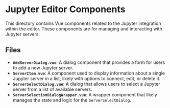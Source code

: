 # Jupyter Editor Components

This directory contains Vue components related to the Jupyter integration within the editor. These components are for managing and interacting with Jupyter servers.

## Files

- **`AddServerDialog.vue`**: A dialog component that provides a form for users to add a new Jupyter server.
- **`ServerItem.vue`**: A component used to display information about a single Jupyter server in a list, likely with options to connect, edit, or delete it.
- **`ServerSelectDialog.vue`**: A dialog that allows users to select a Jupyter server from a list of available servers.
- **`ServerSelectionDialogWrapper.vue`**: A wrapper component that likely manages the state and logic for the `ServerSelectDialog`. 